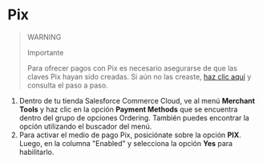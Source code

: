 # Pix

> WARNING
>
> Importante
>
> Para ofrecer pagos con Pix es necesario asegurarse de que las claves Pix hayan sido creadas. Si aún no las creaste, [haz clic aquí](https://www.youtube.com/watch?v=60tApKYVnkA) y consulta el paso a paso.

1. Dentro de tu tienda Salesforce Commerce Cloud, ve al menú **Merchant Tools** y haz clic en la opción **Payment Methods** que se encuentra dentro del grupo de opciones Ordering. También puedes encontrar la opción utilizando el buscador del menú.
2. Para activar el medio de pago Pix, posiciónate sobre la opción **PIX**. Luego, en la columna "Enabled" y selecciona la opción **Yes** para habilitarlo.